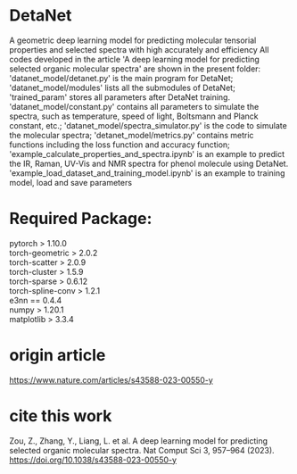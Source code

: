 # DetaNet
A geometric deep learning model for predicting molecular tensorial properties and selected spectra with high accurately and efficiency
All codes developed in the article 'A deep learning model for predicting selected organic molecular spectra' are shown in the present folder:
'datanet_model/detanet.py' is the main program for DetaNet;
'datanet_model/modules' lists all the submodules of DetaNet;
'trained_param' stores all parameters after DetaNet training.
'datanet_model/constant.py' contains all parameters to simulate the spectra, such as temperature, speed of light, Boltsmann and Planck constant, etc.;
'datanet_model/spectra_simulator.py' is the code to simulate the molecular spectra;
'detanet_model/metrics.py' contains metric functions including the loss function and accuracy function;
'example_calculate_properties_and_spectra.ipynb' is an example to predict the IR, Raman, UV-Vis and NMR spectra for phenol molecule using DetaNet.
'example_load_dataset_and_training_model.ipynb' is an example to training model, load and save parameters

# Required Package:
pytorch > 1.10.0    
torch-geometric > 2.0.2   
torch-scatter > 2.0.9   
torch-cluster > 1.5.9   
torch-sparse > 0.6.12   
torch-spline-conv > 1.2.1   
e3nn == 0.4.4    
numpy > 1.20.1    
matplotlib > 3.3.4    

# origin article
https://www.nature.com/articles/s43588-023-00550-y

# cite this work
Zou, Z., Zhang, Y., Liang, L. et al. A deep learning model for predicting selected organic molecular spectra. Nat Comput Sci 3, 957–964 (2023). https://doi.org/10.1038/s43588-023-00550-y
